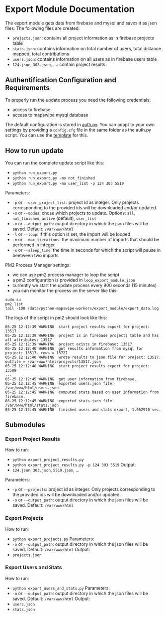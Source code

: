 # Export Module Documentation

The export module gets data from firebase and mysql and saves it as json files. The following files are created:
* `projects.json`: contains all project information as in firebase projects table
* `stats.json`: contains information on total number of users, total distance mapped, total contributions
* `users.json`: contains information on all users as in firebase users table
* `124.json`, `303.json`, ...: contain project results

## Authentification Configuration and Requirements
To properly run the update process you need the following credentials:
* access to firebase
* access to mapswipe mysql database

The default configuration is stored in [auth.py](../cfg/auth.py). You can adapt to your own settings by providing a `config.cfg` file in the same folder as the auth.py script. You can use the [template](../cfg/your_config_file.cfg) for this.

## How to run update
You can run the complete update script like this:
* `python run_export.py`
* `python run_export.py -mo not_finished`
* `python run_export.py -mo user_list -p 124 303 5519`

Parameters:
* `-p` or `--user_project_list`: project id as integer. Only projects corresponding to the provided ids will be downloaded and/or updated.
* `-m` or `--modus`: chose which projects to update. Options: `all`, `not_finished`, `active` (default), `user_list`
* `-o` or `--output_path`: output directory in which the json files will be saved. Default: `/var/www/html`
* `-l` or `--loop`: if this option is set, the import will be looped
* `-m` or `--max_iterations`: the maximum number of imports that should be performed in integer
* `-s` or `--sleep_time`: the time in seconds for which the script will pause in beetween two imports

PM2 Process Manager settings:
* we can use pm2 process manager to loop the script
* a pm2 configuration is provided in `loop_export_module.json`
* currently we start the update process every 900 seconds (15 minutes)
* you can monitor the process on the server like this:
```
sudo su
pm2 list
tail -100 /data/python-mapswipe-workers/export_module/export_data.log
```

The logs of the script in pm2 should look like this:
```
05-25 12:12:39 WARNING  start project results export for project: 13517
05-25 12:12:39 WARNING  project is in firebase projects table and has all attributes: 13517
05-25 12:12:39 WARNING  project exists in firebase: 13517
05-25 12:12:40 WARNING  got results information from mysql for project: 13517. rows = 15727
05-25 12:12:40 WARNING  wrote results to json file for project: 13517. outfile = /var/www/html/projects/13517.json
05-25 12:12:40 WARNING  start project results export for project: 13509
...
05-25 12:12:45 WARNING  got user information from firebase.
05-25 12:12:45 WARNING  exported users.json file: /var/www/html/users.json
05-25 12:12:45 WARNING  computed stats based on user information from firebase.
05-25 12:12:45 WARNING  exported stats.json file: /var/www/html/stats.json
05-25 12:12:45 WARNING  finished users and stats export, 1.052970 sec.
```


## Submodules
### Export Project Results
How to run:
* `python export_project_results.py`
* `python export_project_results.py -p 124 303 5519`
Output:
* `124.json`, `303.json`, `5519.json`, ...

Parameters:
* `-p` or `--projects`: project id as integer. Only projects corresponding to the provided ids will be downloaded and/or updated.
* `-o` or `--output_path`: output directory in which the json files will be saved. Default: `/var/www/html`

### Export Projects
How to run:
* `python export_projects.py`
Parameters:
* `-o` or `--output_path`: output directory in which the json files will be saved. Default: `/var/www/html`
Output:
* `projects.json`

### Export Users and Stats
How to run:
* `python export_users_and_stats.py`
Parameters:
* `-o` or `--output_path`: output directory in which the json files will be saved. Default: `/var/www/html`
Output:
* `users.json`
* `stats.json`
